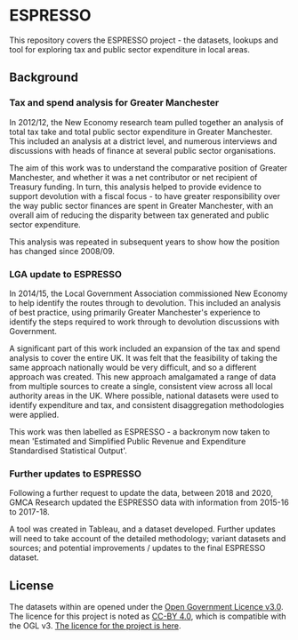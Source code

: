 # ESPRESSO
This repository covers the ESPRESSO project - the datasets, lookups and tool for exploring tax and public sector expenditure in local areas.

## Background
### Tax and spend analysis for Greater Manchester
In 2012/12, the New Economy research team pulled together an analysis of total tax take and total public sector expenditure in Greater Manchester. This included an analysis at a district level, and numerous interviews and discussions with heads of finance at several public sector organisations.

The aim of this work was to understand the comparative position of Greater Manchester, and whether it was a net contributor or net recipient of Treasury funding. In turn, this analysis helped to provide evidence to support devolution with a fiscal focus - to have greater responsibility over the way public sector finances are spent in Greater Manchester, with an overall aim of reducing the disparity between tax generated and public sector expenditure.

This analysis was repeated in subsequent years to show how the position has changed since 2008/09.

### LGA update to ESPRESSO
In 2014/15, the Local Government Association commissioned New Economy to help identify the routes through to devolution. This included an analysis of best practice, using primarily Greater Manchester's experience to identify the steps required to work through to devolution discussions with Government.

A significant part of this work included an expansion of the tax and spend analysis to cover the entire UK. It was felt that the feasibility of taking the same approach nationally would be very difficult, and so a different approach was created. This new approach amalgamated a range of data from multiple sources to create a single, consistent view across all local authority areas in the UK. Where possible, national datasets were used to identify expenditure and tax, and consistent disaggregation methodologies were applied.

This work was then labelled as ESPRESSO - a backronym now taken to mean 'Estimated and Simplified Public Revenue and Expenditure Standardised Statistical Output'.

### Further updates to ESPRESSO
Following a further request to update the data, between 2018 and 2020, GMCA Research updated the ESPRESSO data with information from 2015-16 to 2017-18.

A tool was created in Tableau, and a dataset developed. Further updates will need to take account of the detailed methodology; variant datasets and sources; and potential improvements / updates to the final ESPRESSO dataset.

## License
The datasets within are opened under the [Open Government Licence v3.0](http://www.nationalarchives.gov.uk/doc/open-government-licence/version/3/). The licence for this project is noted as [CC-BY 4.0](https://creativecommons.org/licenses/by/4.0/), which is compatible with the OGL v3. [The licence for the project is here](https://raw.githubusercontent.com/GreaterManchesterODA/espresso/main/LICENSE?token=AR6SYLEW5NZ3DNK5X74D3SK7YZKTW).
